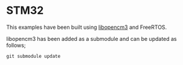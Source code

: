 STM32
=========

This examples have been built using [libopencm3](http://libopencm3.org/) and FreeRTOS.

libopencm3 has been added as a submodule and can be updated as follows;

```
git submodule update
```
